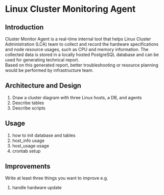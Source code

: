 # Linux Cluster Monitoring Agent

## Introduction
Cluster Monitor Agent is a real-time internal tool that helps Linux Cluster Administration (LCA) team to collect and record the hardware specifications and node resource usages, such as CPU and memory information. The collected data is stored in a locally hosted PostgreSQL database and can be used for generating technical report. <br />
Based on this generated report, better troubleshooting or resource planning would be performed by infrastructure team.

## Architecture and Design

1) Draw a cluster diagram with three Linux hosts, a DB, and agents
2) Describe tables
3) Describe scripts

## Usage
1) how to init database and tables
2) host_info usage
3) host_usage usage
4) crontab setup

## Improvements
Write at least three things you want to improve 
e.g. 
1) handle hardware update 


